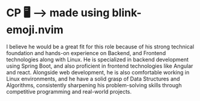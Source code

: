 # CP 🖥️ --> made using blink-emoji.nvim

I believe he would be a great fit for this role because of his strong technical foundation and hands-on experience on Backend, and Frontend technologies along with Linux. He is specialized in backend development using Spring Boot, and also proficient in frontend technologies like Angular and react.
Alongside web development, he is also comfortable working in Linux environments, and he have a solid grasp of Data Structures and Algorithms, consistently sharpening his problem-solving skills through competitive programming and real-world projects.
